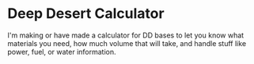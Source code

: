 # Deep Desert Calculator

I'm making or have made a calculator for DD bases to let you know what materials you need, how much volume that will take, and handle stuff like power, fuel, or water information.